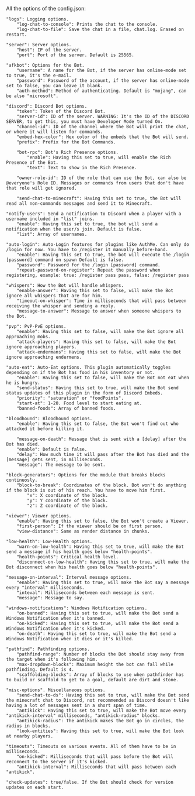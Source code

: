 All the options of the config.json:

 	"logs": Logging options.
		"log-chat-to-console": Prints the chat to the console.
		"log-chat-to-file": Save the chat in a file, chat.log. Erased on restart.
    
 	"server": Server options.
		"host": IP of the server.
		"port": Port of the server. Default is 25565.
    
	"afkbot": Options for the Bot.
		"username": A name for the Bot, if the server has online-mode set to true, it's the e-mail.
		"password": Password of the account, if the server has online-mode set to false, you can leave it blank.
		"auth-method": Method of authenticating. Default is "mojang", can be also "microsoft".
    
	"discord": Discord Bot options.
		"token": Token of the Discord Bot.
		"server-id": ID of the server. WARNING: It's the ID of the DISCORD SERVER, to get this, you must have Developer Mode turned On.
		"channel-id": ID of the channel where the Bot will print the chat, or where it will listen for commands.
		"embed-hex-color": Hex color of the embeds that the Bot will send.
		"prefix": Prefix for the Bot Commands.
    
		"bot-rpc": Bot's Rich Presence options.
			"enable": Having this set to true, will enable the Rich Presence of the Bot.
			"text": Text to show in the Rich Presence.
      
      	"owner-role-id": ID of the role that can use the Bot, can also be @everyone's Role ID. Messages or commands from users that don't have that role will get ignored.
      
		"send-chat-to-minecraft": Having this set to true, the Bot will read all non-commands messages and send it to Minecraft.
		
	"notify-users": Send a notification to Discord when a player with a username included in "list" joins.
		"enable": Having this set to true, the bot will send a notification when the user/s join. Default is false.
		"list": Array of usernames.
		
	"auto-login": Auto-Login features for plugins like AuthMe. Can only do /login for now. You have to /register it manually before-hand.
		"enable": Having this set to true, the bot will execute the /login [password] command on spawn Default is false.
		"password": Password for the /login [password] command.
		"repeat-password-on-register": Repeat the password when registering, example: true: /register pass pass, false: /register pass
    
	"whispers": How the Bot will handle whispers.
		"enable-answer": Having this set to false, will make the Bot ignore all whispers that are for him.
		"timeout-on-whisper": Time in milliseconds that will pass between receiving the whisper and sending a reply.
		"message-to-answer": Message to answer when someone whispers to the Bot.
    
	"pvp": PvP-PvE options.
		"enable": Having this set to false, will make the Bot ignore all approaching mobs.
		"attack-players": Having this set to false, will make the Bot ignore approaching players.
		"attack-endermans": Having this set to false, will make the Bot ignore approaching endermens.
    
	"auto-eat": Auto-Eat options. This plugin automatically toggles depending on if the Bot has food in his inventory or not.
		"enable": Having this set to false, will make the Bot not eat when he is hungry.
		"send-status": Having this set to true, will make the Bot send status updates of this plugin in the form of Discord Embeds.
		"priority": "saturation" or "foodPoints".
		"start-at": 1-20. Food level to start eating at.
		"banned-foods": Array of banned foods.
    
	"bloodhound": Bloodhound options.
		"enable": Having this set to false, the Bot won't find out who attacked it before killing it.
    
    	"message-on-death": Message that is sent with a [delay] after the Bot has died.
		"enable": Default is false.
		"delay": How much time it will pass after the Bot has died and the [message] gets sent, in milliseconds.
		"message": The message to be sent.
    
    "block-generators": Options for the module that breaks blocks continuosly.
		"block-to-break": Coordinates of the block. Bot won't do anything if the block is out of his reach. You have to move him first.
			"x": X coordinate of the block.
			"y": Y coordinate of the block.
			"z": Z coordinate of the block.
    
	"viewer": Viewer options.
		"enable": Having this set to false, the Bot won't create a Viewer.
		"first-person": If the viewer should be on first person.
		"view-distance": Same as render distance in chunks.
    
	"low-health": Low-Health options.
		"warn-on-low-health": Having this set to true, will make the Bot send a message if his health goes below "health-points".
		"health-points": Critical health level.
		"disconnect-on-low-health": Having this set to true, will make the Bot disconnect when his health goes below "health-points".
    
	"message-on-interval": Interval message options.
		"enable": Having this set to true, will make the Bot say a message every "interval" milliseconds.
		"inteval": Milliseconds between each message is sent.
		"message": Message to say.
    
	"windows-notifications": Windows Notification options.
		"on-banned": Having this set to true, will make the Bot send a Windows Notification when it's banned.
		"on-kicked": Having this set to true, will make the Bot send a Windows Notification when it's kicked.
		"on-death": Having this set to true, will make the Bot send a Windows Notification when it dies or it's killed.
		
	"pathfind": Pathfinding options.
		"pathfind-range": Number of blocks the Bot should stay away from the target when it's following him.
		"max-dropdown-blocks": Maximum height the bot can fall while pathfinding. Default is 4.
		"scaffolding-blocks": Array of blocks to use when pathfinder has to build or scaffold to get to a goal, default are dirt and stone.
		
	"misc-options". Miscellaneous options.
		"send-chat-to-ds": Having this set to true, will make the Bot send the minecraft chat to Discord, not recommended as Discord doesn't like having a lot of messages sent in a short span of time.
		"antikick": Having this set to true, will make the Bot move every "antikick-interval" milliseconds, "antikick-radius" blocks.
		"antikick-radius": The antikick makes the Bot go in circles, the radius in blocks.
		"look-entities": Having this set to true, will make the Bot look at nearby players.
    
	"timeouts": Timeouts on various events. All of them have to be in milliseconds.
		"on-kicked": Milliseconds that will pass before the Bot will reconnect to the server if it's kicked.
		"antikick-interval": Milliseconds that will pass between each "antikick".
    
	"check-updates": true/false. If the Bot should check for version updates on each start.
